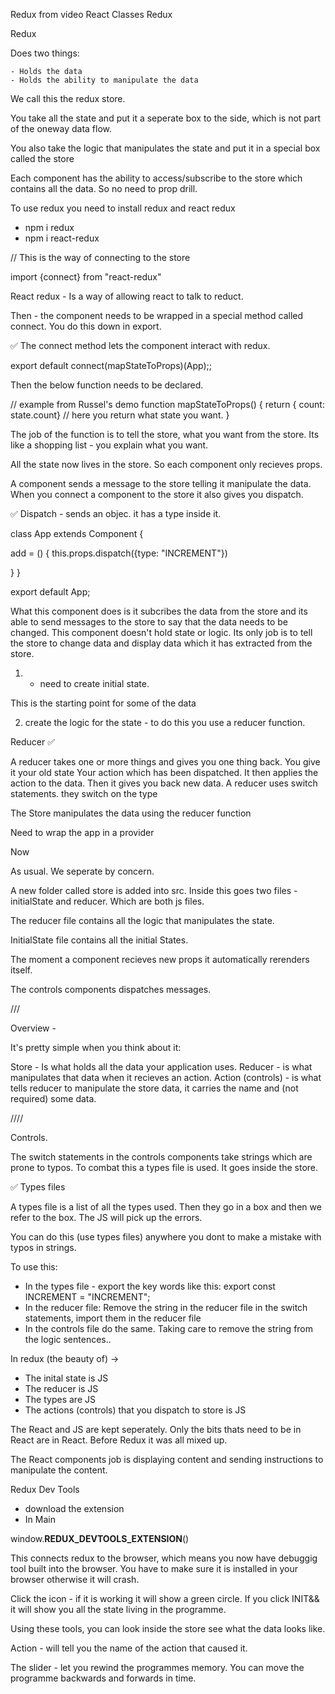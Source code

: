 Redux from video React Classes Redux

Redux

Does two things:

    - Holds the data
    - Holds the ability to manipulate the data

We call this the redux store.

You take all the state and put it a seperate box to the side, which is not part of the oneway data flow.

You also take the logic that manipulates the state and put it in a special box called the store

Each component has the ability to access/subscribe to the store which contains all the data. So no need to prop drill.

To use redux you need to install redux and react redux

- npm i redux
- npm i react-redux

// This is the way of connecting to the store

import {connect} from "react-redux"

React redux - Is a way of allowing react to talk to reduct.

Then - the component needs to be wrapped in a special method called connect. You do this down in export.

✅ The connect method lets the component interact with redux.

export default connect(mapStateToProps)(App);;

Then the below function needs to be declared.

// example from Russel's demo
function mapStateToProps() {
return { count: state.count} // here you return what state you want.
}

The job of the function is to tell the store, what you want from the store. Its like a shopping list - you explain what you want.

All the state now lives in the store. So each component only recieves props.

A component sends a message to the store telling it manipulate the data. When you connect a component to the store it also gives you dispatch.

✅ Dispatch - sends an objec. it has a type inside it.

class App extends Component {

add = () {
this.props.dispatch({type: "INCREMENT"})

}
}

export default App;

What this component does is it subcribes the data from the store and its able to send messages to the store to say that the data needs to be changed. This component doesn't hold state or logic. Its only job is to tell the store to change data and display data which it has extracted from the store.

1. - need to create initial state.

This is the starting point for some of the data

2. create the logic for the state - to do this you use a reducer function.

Reducer ✅

A reducer takes one or more things and gives you one thing back.
You give it your old state
Your action which has been dispatched. It then applies the action to the data. Then it gives you back new data.
A reducer uses switch statements. they switch on the type

The Store manipulates the data using the reducer function

Need to wrap the app in a provider

Now

As usual. We seperate by concern.

A new folder called store is added into src. Inside this goes two files - initialState and reducer. Which are both js files.

The reducer file contains all the logic that manipulates the state.

InitialState file contains all the initial States.

The moment a component recieves new props it automatically rerenders itself.

The controls components dispatches messages.

///

Overview -

It's pretty simple when you think about it:

Store - Is what holds all the data your application uses.
Reducer - is what manipulates that data when it recieves an action.
Action (controls) - is what tells reducer to manipulate the store data, it carries the name and (not required) some data.

////

Controls.

The switch statements in the controls components take strings which are prone to typos. To combat this a types file is used. It goes inside the store.

✅ Types files

A types file is a list of all the types used. Then they go in a box and then we refer to the box. The JS will pick up the errors.

You can do this (use types files) anywhere you dont to make a mistake with typos in strings.

To use this:

- In the types file - export the key words like this:
  export const INCREMENT = "INCREMENT";
- In the reducer file: Remove the string in the reducer file in the switch statements, import them in the reducer file
- In the controls file do the same. Taking care to remove the string from the logic sentences..

In redux (the beauty of) ->

- The inital state is JS
- The reducer is JS
- The types are JS
- The actions (controls) that you dispatch to store is JS

The React and JS are kept seperately. Only the bits thats need to be in React are in React. Before Redux it was all mixed up.

The React components job is displaying content and sending instructions to manipulate the content.

Redux Dev Tools

- download the extension
- In Main

window.**REDUX_DEVTOOLS_EXTENSION**()

This connects redux to the browser, which means you now have debuggig tool built into the browser. You have to make sure it is installed in your browser otherwise it will crash.

Click the icon - if it is working it will show a green circle. If you click INIT&& it will show you all the state living in the programme.

Using these tools, you can look inside the store see what the data looks like.

Action - will tell you the name of the action that caused it.

The slider - let you rewind the programmes memory. You can move the programme backwards and forwards in time.
